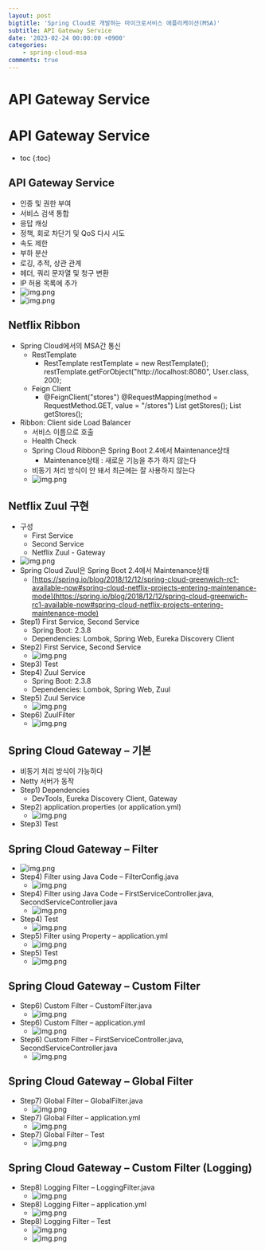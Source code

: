 ```yaml
---
layout: post
bigtitle: 'Spring Cloud로 개발하는 마이크로서비스 애플리케이션(MSA)'
subtitle: API Gateway Service
date: '2023-02-24 00:00:00 +0900'
categories:
    - spring-cloud-msa
comments: true
---
```


# API Gateway Service

# API Gateway Service
* toc
{:toc}

## API Gateway Service
+ 인증 및 권한 부여
+ 서비스 검색 통합
+ 응답 캐싱
+ 정책, 회로 차단기 및 QoS 다시 시도
+ 속도 제한
+ 부하 분산
+ 로깅, 추적, 상관 관계
+ 헤더, 쿼리 문자열 및 청구 변환
+ IP 허용 목록에 추가 
+ ![img.png](../../../../assets/img/spring-cloud-msa/API-Gateway-Service.png)
+ ![img.png](../../../../assets/img/spring-cloud-msa/API-Gateway-Service2.png)

## Netflix Ribbon
+ Spring Cloud에서의 MSA간 통신
  + RestTemplate
    + RestTemplate restTemplate = new RestTemplate();
    restTemplate.getForObject("http://localhost:8080\", User.class, 200); 
  + Feign Client
    + @FeignClient("stores")
      @RequestMapping(method = RequestMethod.GET, value = "/stores") List<Store> getStores();
      List<Store> getStores();
+ Ribbon: Client side Load Balancer
  + 서비스 이름으로 호출
  + Health Check
  + Spring Cloud Ribbon은 Spring Boot 2.4에서 Maintenance상태
    + Maintenance상태 : 새로운 기능을 추가 하지 않는다 
  + 비동기 처리 방식이 안 돼서 최근에는 잘 사용하지 않는다 
  + ![img.png](../../../../assets/img/spring-cloud-msa/API-Gateway-Service3.png)

## Netflix Zuul 구현
+ 구성 
  + First Service
  + Second Service
  + Netflix Zuul - Gateway
+ ![img.png](../../../../assets/img/spring-cloud-msa/API-Gateway-Service4.png)
+ Spring Cloud Zuul은 Spring Boot 2.4에서 Maintenance상태
  + [https://spring.io/blog/2018/12/12/spring-cloud-greenwich-rc1-available-now#spring-cloud-netflix-projects-entering-maintenance-mode](https://spring.io/blog/2018/12/12/spring-cloud-greenwich-rc1-available-now#spring-cloud-netflix-projects-entering-maintenance-mode)
+ Step1) First Service, Second Service
  + Spring Boot: 2.3.8
  + Dependencies: Lombok, Spring Web, Eureka Discovery Client
+ Step2) First Service, Second Service
  + ![img.png](../../../../assets/img/spring-cloud-msa/API-Gateway-Service5.png)
+ Step3) Test
+ Step4) Zuul Service
  + Spring Boot: 2.3.8
  + Dependencies: Lombok, Spring Web, Zuul
+ Step5) Zuul Service
  + ![img.png](../../../../assets/img/spring-cloud-msa/API-Gateway-Service6.png)
+ Step6) ZuulFilter
  + ![img.png](../../../../assets/img/spring-cloud-msa/API-Gateway-Service7.png)

## Spring Cloud Gateway – 기본
+ 비동기 처리 방식이 가능하다
+ Netty 서버가 동작
+ Step1) Dependencies
  + DevTools, Eureka Discovery Client, Gateway
+ Step2) application.properties (or application.yml)
  + ![img.png](../../../../assets/img/spring-cloud-msa/API-Gateway-Service8.png)
+ Step3) Test

## Spring Cloud Gateway – Filter
+ ![img.png](../../../../assets/img/spring-cloud-msa/API-Gateway-Service9.png)
+ Step4) Filter using Java Code – FilterConfig.java
  + ![img.png](../../../../assets/img/spring-cloud-msa/API-Gateway-Service10.png)
+ Step4) Filter using Java Code – FirstServiceController.java, SecondServiceController.java
  + ![img.png](../../../../assets/img/spring-cloud-msa/API-Gateway-Service11.png)
+ Step4) Test
  + ![img.png](../../../../assets/img/spring-cloud-msa/API-Gateway-Service12.png)
+ Step5) Filter using Property – application.yml
  + ![img.png](../../../../assets/img/spring-cloud-msa/API-Gateway-Service13.png)
+ Step5) Test
  + ![img.png](../../../../assets/img/spring-cloud-msa/API-Gateway-Service14.png)

## Spring Cloud Gateway – Custom Filter
+ Step6) Custom Filter – CustomFilter.java
  + ![img.png](../../../../assets/img/spring-cloud-msa/API-Gateway-Service15.png)
+ Step6) Custom Filter – application.yml
  + ![img.png](../../../../assets/img/spring-cloud-msa/API-Gateway-Service16.png)
+ Step6) Custom Filter – FirstServiceController.java, SecondServiceController.java
  + ![img.png](../../../../assets/img/spring-cloud-msa/API-Gateway-Service17.png)

## Spring Cloud Gateway – Global Filter
+ Step7) Global Filter – GlobalFilter.java
  + ![img.png](../../../../assets/img/spring-cloud-msa/API-Gateway-Service18.png)
+ Step7) Global Filter – application.yml
  + ![img.png](../../../../assets/img/spring-cloud-msa/API-Gateway-Service19.png)
+ Step7) Global Filter – Test
  + ![img.png](../../../../assets/img/spring-cloud-msa/API-Gateway-Service20.png)

## Spring Cloud Gateway – Custom Filter (Logging)
+ Step8) Logging Filter – LoggingFilter.java
  + ![img.png](../../../../assets/img/spring-cloud-msa/API-Gateway-Service21.png)
+ Step8) Logging Filter – application.yml
  + ![img.png](../../../../assets/img/spring-cloud-msa/API-Gateway-Service22.png)
+ Step8) Logging Filter – Test
  + ![img.png](../../../../assets/img/spring-cloud-msa/API-Gateway-Service23.png)
  + ![img.png](../../../../assets/img/spring-cloud-msa/API-Gateway-Service24.png)
